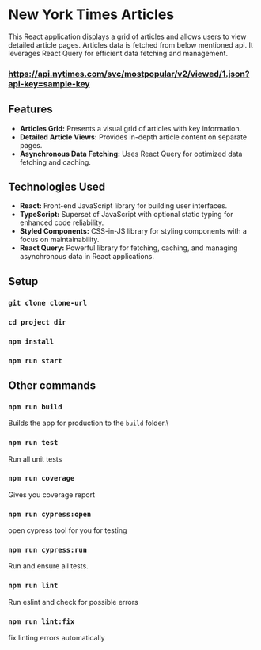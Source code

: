 # New York Times Articles

This React application displays a grid of articles and allows users to view detailed article pages. Articles data is fetched from below mentioned api. It leverages React Query for efficient data fetching and management.

### https://api.nytimes.com/svc/mostpopular/v2/viewed/1.json?api-key=sample-key

## Features

-  **Articles Grid:** Presents a visual grid of articles with key information. 
-  **Detailed Article Views:** Provides in-depth article content on separate pages. 
-  **Asynchronous Data Fetching:** Uses React Query for optimized data fetching and caching.

## Technologies Used

-  **React:** Front-end JavaScript library for building user interfaces. 
-   **TypeScript:** Superset of JavaScript with optional static typing for enhanced code reliability.
- **Styled Components:** CSS-in-JS library for styling components with a focus on maintainability.
- **React Query:** Powerful library for fetching, caching, and managing asynchronous data in React applications.

## Setup

### `git clone clone-url`

### `cd project dir`

### `npm install`

### `npm run start`

## Other commands

### `npm run build`
Builds the app for production to the `build` folder.\

### `npm run test`
Run all unit tests

### `npm run coverage`
Gives you coverage report

### `npm run cypress:open`
open cypress tool for you for testing

### `npm run cypress:run`
Run and ensure all tests.

### `npm run lint`
Run eslint and check for possible errors

### `npm run lint:fix`
fix linting errors automatically
	